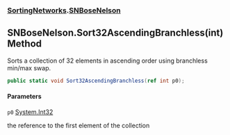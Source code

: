 ### [SortingNetworks](SortingNetworks.md 'SortingNetworks').[SNBoseNelson](SortingNetworks.SNBoseNelson.md 'SortingNetworks.SNBoseNelson')

## SNBoseNelson.Sort32AscendingBranchless(int) Method

Sorts a collection of 32 elements in ascending order using branchless min/max swap.

```csharp
public static void Sort32AscendingBranchless(ref int p0);
```
#### Parameters

<a name='SortingNetworks.SNBoseNelson.Sort32AscendingBranchless(int).p0'></a>

`p0` [System.Int32](https://docs.microsoft.com/en-us/dotnet/api/System.Int32 'System.Int32')

the reference to the first element of the collection